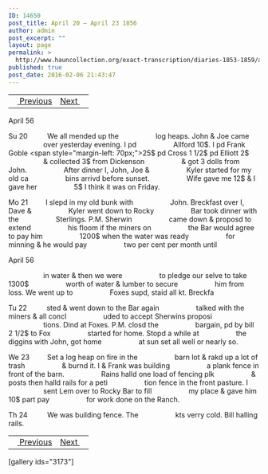 ```yaml
---
ID: 14650
post_title: April 20 – April 23 1856
author: admin
post_excerpt: ""
layout: page
permalink: >
  http://www.hauncollection.org/exact-transcription/diaries-1853-1859/april-20-april-23-1856/
published: true
post_date: 2016-02-06 21:43:47
---
```

<table style="width: 100%;" align="center">
<tbody>
<tr>
<td><a href="http://www.hauncollection.org/version-2/diaries-1853-1859/april-15-april-19-1856/"><img src="https://lh3.googleusercontent.com/-EFJpxxNiPNw/VqgtWBCZrMI/AAAAAAAAAFU/WfY4lPFWWkg/s800-Ic42/Soeb-Plain-Arrows-8-10px.png" alt="" width="10" height="10" /> Previous</a></td>
<td style="text-align: right;"><a href="http://www.hauncollection.org/version-2/diaries-1853-1859/april-24-april-29-1856/">Next <img src="https://lh3.googleusercontent.com/-67k0cYlpXHw/VqgtWKz1MXI/AAAAAAAAAFU/k9PW_Piyurk/s800-Ic42/Soeb-Plain-Arrows-5-10px.png" alt="" width="10" height="10" /></a></td>
</tr>
</tbody>
</table>
April 56

Su 20          We all mended up the
<span style="margin-left: 70px;">log heaps. John &amp; Joe came
<span style="margin-left: 70px;">over yesterday evening. I pd
<span style="margin-left: 70px;">Allford 10$. I pd Frank Goble
<span style="margin-left: 70px;">25$ pd Cross 1 1/2$ pd Elliott 2$
<span style="margin-left: 70px;">&amp; collected 3$ from Dickenson
<span style="margin-left: 70px;">&amp; got 3 dolls from John.
<span style="margin-left: 70px;">After dinner I, John, Joe &amp;
<span style="margin-left: 70px;">Kyler started for my old ca
<span style="margin-left: 70px;">bins arrivd before sunset.
<span style="margin-left: 70px;">Wife gave me 12$ &amp; I gave her
<span style="margin-left: 70px;">5$ I think it was on Friday.</span></span></span></span></span></span></span></span></span></span></span>

Mo 21         I slepd in my old bunk with
<span style="margin-left: 70px;">John. Breckfast over I, Dave &amp;
<span style="margin-left: 70px;">Kyler went down to Rocky
<span style="margin-left: 70px;">Bar took dinner with the
<span style="margin-left: 70px;">Sterlings. P.M. Sherwin
<span style="margin-left: 70px;">came down &amp; proposd to extend
<span style="margin-left: 70px;">his floom if the miners on
<span style="margin-left: 70px;">the Bar would agree to pay him
<span style="margin-left: 70px;">1200$ when the water was ready
<span style="margin-left: 70px;">for minning &amp; he would pay
<span style="margin-left: 70px;">two per cent per month until</span></span></span></span></span></span></span></span></span></span>

April 56

<span style="margin-left: 70px;">in water &amp; then we were
<span style="margin-left: 70px;">to pledge our selve to take 1300$
<span style="margin-left: 70px;">worth of water &amp; lumber to secure
<span style="margin-left: 70px;">him from loss. We went up to
<span style="margin-left: 70px;">Foxes supd, staid all kt. Breckfa

Tu 22          sted &amp; went down to the Bar again
<span style="margin-left: 70px;">talked with the miners &amp; all concl
<span style="margin-left: 70px;">uded to accept Sherwins proposi
<span style="margin-left: 70px;">tions. Dind at Foxes. P.M. closd the
<span style="margin-left: 70px;">bargain, pd by bill 2 1/2$ to Fox
<span style="margin-left: 70px;">started for home. Stopd a while at
<span style="margin-left: 70px;">the diggins with John, got home
<span style="margin-left: 70px;">at sun set all well or nearly so.</span></span></span></span></span></span></span></span></span></span></span></span>

We 23         Set a log heap on fire in the
<span style="margin-left: 70px;">barn lot &amp; rakd up a lot of trash
<span style="margin-left: 70px;">&amp; burnd it. I &amp; Frank was building
<span style="margin-left: 70px;">a plank fence in front of the barn.
<span style="margin-left: 70px;">Rains halld one load of fencing plk
<span style="margin-left: 70px;">&amp; posts then halld rails for a peti
<span style="margin-left: 70px;">tion fence in the front pasture. I
<span style="margin-left: 70px;">sent Lem over to Rocky Bar to fill
<span style="margin-left: 70px;">my place &amp; gave him 10$ part pay
<span style="margin-left: 70px;">for work done on the Ranch.</span></span></span></span></span></span></span></span></span>

Th 24          We was building fence. The
<span style="margin-left: 70px;">kts verry cold. Bill halling rails.</span>
<table style="width: 100%;" align="center">
<tbody>
<tr>
<td><a href="http://www.hauncollection.org/version-2/diaries-1853-1859/april-15-april-19-1856/"><img src="https://lh3.googleusercontent.com/-EFJpxxNiPNw/VqgtWBCZrMI/AAAAAAAAAFU/WfY4lPFWWkg/s800-Ic42/Soeb-Plain-Arrows-8-10px.png" alt="" width="10" height="10" /> Previous</a></td>
<td style="text-align: right;"><a href="http://www.hauncollection.org/version-2/diaries-1853-1859/april-24-april-29-1856/">Next <img src="https://lh3.googleusercontent.com/-67k0cYlpXHw/VqgtWKz1MXI/AAAAAAAAAFU/k9PW_Piyurk/s800-Ic42/Soeb-Plain-Arrows-5-10px.png" alt="" width="10" height="10" /></a></td>
</tr>
</tbody>
</table>
[gallery ids="3173"]